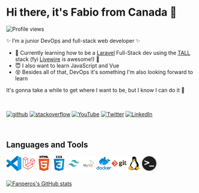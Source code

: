 # Hi there, it's Fabio from Canada 👋

![Profile views](https://gpvc.arturio.dev/fanpero87) 

✨ I’m a junior DevOps and full-stack web developer ✨

- 🌱 Currently learning how to be a [Laravel](https://laravel.com) Full-Stack dev using the [TALL](https://tallstack.dev) stack (fyi [Livewire](https://laravel-livewire.com) is awesome!)  🤣
- :innocent: I also want to learn JavaScript and Vue
- :dizzy_face: Besides all of that, DevOps it's something I'm also looking forward to learn

It's gonna take a while to get where I want to be, but I know I can do it :muscle:

<br />

[<img align='center' height='40' alt='github' src='https://cdn.jsdelivr.net/npm/simple-icons@3.0.1/icons/github.svg' />](https://github.com/fanpero87)
[<img align='center' height='40' alt='stackoverflow' src='https://cdn.jsdelivr.net/npm/simple-icons@3.0.1/icons/stackoverflow.svg' />](https://stackoverflow.com/users/16187102/fanpero87) 
[<img align='center' height='40' alt='YouTube' src='https://cdn.jsdelivr.net/npm/simple-icons@v3/icons/youtube.svg' />](https://www.youtube.com/channel/UC2Qggdwj57MdQYtzIrlU8Yw)
[<img align='center' height='40' alt='Twitter' src='https://cdn.jsdelivr.net/npm/simple-icons@v3/icons/twitter.svg' />](https://twitter.com/fanpero87)
[<img align='center' height='40' alt='LinkedIn' src='https://cdn.jsdelivr.net/npm/simple-icons@v3/icons/linkedin.svg' />](https://www.linkedin.com/in/fabio-perez)

<br />

## Languages and Tools

<img align='left' height='40' alt='Visual Studio Code' src='https://raw.githubusercontent.com/github/explore/80688e429a7d4ef2fca1e82350fe8e3517d3494d/topics/visual-studio-code/visual-studio-code.png' />
<img align='left' height='40' alt='Laravel' src='https://raw.githubusercontent.com/github/explore/80688e429a7d4ef2fca1e82350fe8e3517d3494d/topics/laravel/laravel.png' />
<img align='left' height='40' alt='HTML5' src='https://raw.githubusercontent.com/github/explore/80688e429a7d4ef2fca1e82350fe8e3517d3494d/topics/html/html.png' />
<img align='left' height='40' alt='CSS' src='https://raw.githubusercontent.com/github/explore/80688e429a7d4ef2fca1e82350fe8e3517d3494d/topics/css/css.png' />
<img align='left' height='40' alt='Tailwind' src='https://raw.githubusercontent.com/github/explore/80688e429a7d4ef2fca1e82350fe8e3517d3494d/topics/tailwind/tailwind.png' />
<img align='left' height='40' alt='MySQL' src='https://raw.githubusercontent.com/github/explore/80688e429a7d4ef2fca1e82350fe8e3517d3494d/topics/mysql/mysql.png' />
<img align='left' height='40' alt='Docker' src='https://raw.githubusercontent.com/github/explore/80688e429a7d4ef2fca1e82350fe8e3517d3494d/topics/docker/docker.png' />
<img align='left' height='40' alt='Git' src='https://raw.githubusercontent.com/github/explore/80688e429a7d4ef2fca1e82350fe8e3517d3494d/topics/git/git.png' />
<img align='left' height='40' alt='Linux' src='https://raw.githubusercontent.com/github/explore/80688e429a7d4ef2fca1e82350fe8e3517d3494d/topics/linux/linux.png' />
<img align='left' height='40' alt='Terminal' src='https://raw.githubusercontent.com/github/explore/80688e429a7d4ef2fca1e82350fe8e3517d3494d/topics/terminal/terminal.png' />

<br />
<br />
<br />

[![Fanperos's GitHub stats](https://github-readme-stats.vercel.app/api?username=fanpero87)](https://github.com/anuraghazra/github-readme-stats)


